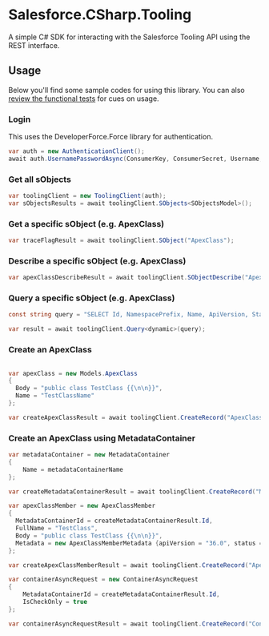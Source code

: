 # Salesforce.CSharp.Tooling

A simple C# SDK for interacting with the Salesforce Tooling API using the REST interface.

## Usage

Below you'll find some sample codes for using this library. You can also [review the functional tests](https://github.com/wadewegner/Salesforce.CSharp.Tooling/blob/master/src/Salesforce.Tooling/Salesforce.Tooling.APIs.Tests/Tests.cs) for cues on usage.

### Login

This uses the DeveloperForce.Force library for authentication.

```csharp
var auth = new AuthenticationClient();
await auth.UsernamePasswordAsync(ConsumerKey, ConsumerSecret, Username, Password, TokenRequestEndpointUrl);
```

### Get all sObjects

```csharp
var toolingClient = new ToolingClient(auth);
var sObjectsResults = await toolingClient.SObjects<SObjectsModel>();
```

### Get a specific sObject (e.g. ApexClass)

```csharp
var traceFlagResult = await toolingClient.SObject("ApexClass");
```

### Describe a specific sObject (e.g. ApexClass)

```csharp
var apexClassDescribeResult = await toolingClient.SObjectDescribe("ApexClass");
```

### Query a specific sObject (e.g. ApexClass)

```csharp
const string query = "SELECT Id, NamespacePrefix, Name, ApiVersion, Status, IsValid, BodyCrc, Body, LengthWithoutComments, CreatedDate, CreatedById, LastModifiedDate, LastModifiedById, SystemModstamp, SymbolTable, Metadata, FullName FROM ApexClass";

var result = await toolingClient.Query<dynamic>(query);
```

### Create an ApexClass

```csharp

var apexClass = new Models.ApexClass
{
  Body = "public class TestClass {{\n\n}}",
  Name = "TestClassName"
};

var createApexClassResult = await toolingClient.CreateRecord("ApexClass", apexClass);
```

### Create an ApexClass using MetadataContainer

```csharp
var metadataContainer = new MetadataContainer
{
    Name = metadataContainerName
};

var createMetadataContainerResult = await toolingClient.CreateRecord("MetadataContainer", metadataContainer);

var apexClassMember = new ApexClassMember
{
  MetadataContainerId = createMetadataContainerResult.Id,
  FullName = "TestClass",
  Body = "public class TestClass {{\n\n}}",
  Metadata = new ApexClassMemberMetadata {apiVersion = "36.0", status = "Active"}
};

var createApexClassMemberResult = await toolingClient.CreateRecord("ApexClassMember", apexClassMember);

var containerAsyncRequest = new ContainerAsyncRequest
{
    MetadataContainerId = createMetadataContainerResult.Id,
    IsCheckOnly = true
};

var containerAsyncRequestResult = await toolingClient.CreateRecord("ContainerAsyncRequest", containerAsyncRequest);
```
